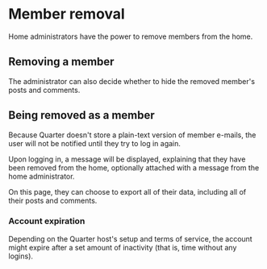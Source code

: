 # Member removal

Home administrators have the power to remove members from the home.

## Removing a member

The administrator can also decide whether to hide the removed member's posts and comments.

## Being removed as a member

Because Quarter doesn't store a plain-text version of member e-mails, the user will not be notified until they try to log in again.

Upon logging in, a message will be displayed, explaining that they have been removed from the home, optionally attached with a message from the home administrator.

On this page, they can choose to export all of their data, including all of their posts and comments.

### Account expiration

Depending on the Quarter host's setup and terms of service, the account might expire after a set amount of inactivity (that is, time without any logins).
